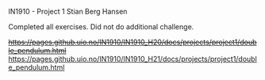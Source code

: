 IN1910 - Project 1
Stian Berg Hansen

Completed all exercises. Did not do additional challenge.

~~https://pages.github.uio.no/IN1910/IN1910_H20/docs/projects/project1/double_pendulum.html~~
https://pages.github.uio.no/IN1910/IN1910_H21/docs/projects/project1/double_pendulum.html
